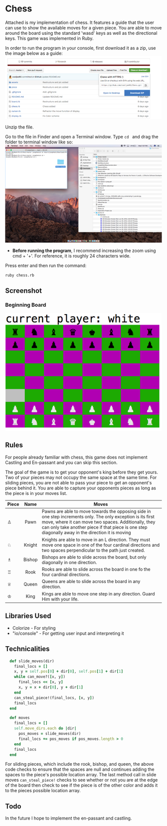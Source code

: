 # Chess
Attached is my implementation of chess. It features a guide that the user can use to show the available moves for a given piece. You are able to move around the board using the standard 'wasd' keys as well as the directional keys. This game was implemented in Ruby.

In order to run the program in your console, first download it as a zip, use the image below as a guide:
![link](/assets/download.png)

Unzip the file.

Go to the file in Finder and open a Terminal window. Type `cd ` and drag the folder to terminal window like so:
![link](/assets/terminal.png)


* **Before running the program**, I recommend increasing the zoom using cmd + '+'. For reference, it is roughly 24 characters wide. 

Press enter and then run the command:
```bash
ruby chess.rb
```

## Screenshot
### Beginning Board
![link](/assets/gameplay.png)

## Rules
For people already familiar with chess, this game does not implement Castling and En-passant and you can skip this section.

The goal of the game is to get your opponent's king before they get yours. Two of your pieces may not occupy the same space at the same time. For sliding pieces, you are not able to pass your piece to get an opponent's piece behind it. You are able to capture your opponents pieces as long as the piece is in your moves list. 

| Piece         | Name | Moves           |
| ------------- | :----------: | -------------|
| &#9817;      | Pawn | Pawns are able to move towards the opposing side in one step increments only. The only exception is its first move, where it can move two spaces. Additionally, they can only take another piece if that piece is one step diagonally away in the direction it is moving|
| &#9816;      | Knight      | Knights are able to move in an L direction. They must move one space in one of the four cardinal directions and two spaces perpendicular to the path just created.
| &#9815; | Bishop | Bishops are able to slide across the board, but only diagonally in one direction.
| &#9814; | Rook | Rooks are able to slide across the board in one fo the four cardinal directions.
| &#9813; | Queen | Queens are able to slide across the board in any direction.
| &#9812; | King | Kings are able to move one step in any direction. Guard Him with your life.

## Libraries Used
- Colorize - For styling
- "io/console" - For getting user input and interpreting it

## Technicalities

```ruby
  def slide_moves(dir)
    final_locs = []
    x, y = self.pos[0] + dir[0], self.pos[1] + dir[1]
    while can_move?([x, y])
      final_locs << [x, y]
      x, y = x + dir[0], y + dir[1]
    end
    can_steal_piece!(final_locs, [x, y])
    final_locs
  end
```
```ruby
  def moves
    final_locs = []
    self.move_dirs.each do |dir|
      pos_moves = slide_moves(dir)
      final_locs += pos_moves if pos_moves.length > 0
    end
    final_locs
  end
 ```
For sliding pieces, which include the rook, bishop, and queen, the above code checks to ensure that the spaces are null and continues adding the spaces to the piece's possible location array. The last method call in slide moves `can_steal_piece!` checks to see whether or not you are at the edge of the board then check to see if the piece is of the other color and adds it to the pieces possible location array.

## Todo
In the future I hope to implement the en-passant and castling.
